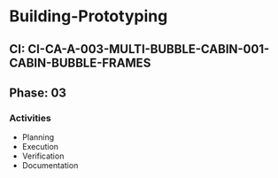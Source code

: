 # Building-Prototyping

## CI: CI-CA-A-003-MULTI-BUBBLE-CABIN-001-CABIN-BUBBLE-FRAMES
## Phase: 03

### Activities
- Planning
- Execution
- Verification
- Documentation
